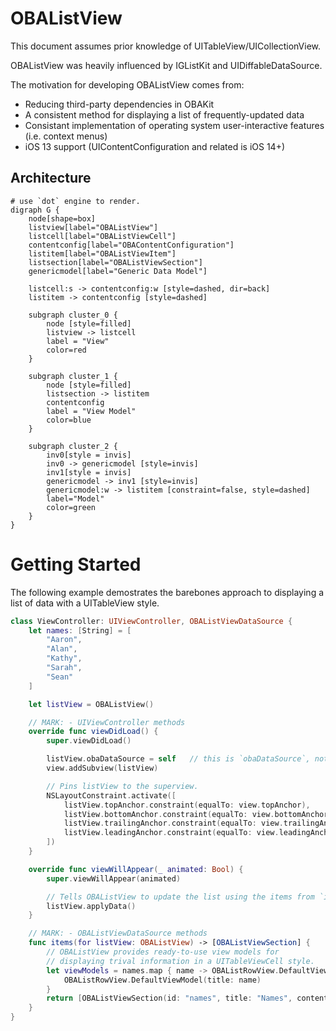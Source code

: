 # OBAListView
This document assumes prior knowledge of UITableView/UICollectionView.

OBAListView was heavily influenced by IGListKit and UIDiffableDataSource.

The motivation for developing OBAListView comes from:
- Reducing third-party dependencies in OBAKit
- A consistent method for displaying a list of frequently-updated data
- Consistant implementation of operating system user-interactive features (i.e. context menus)
- iOS 13 support (UIContentConfiguration and related is iOS 14+)

## Architecture
```graphviz
# use `dot` engine to render.
digraph G {
    node[shape=box]
    listview[label="OBAListView"]
    listcell[label="OBAListViewCell"]
    contentconfig[label="OBAContentConfiguration"]
    listitem[label="OBAListViewItem"]
    listsection[label="OBAListViewSection"]
    genericmodel[label="Generic Data Model"]
    
    listcell:s -> contentconfig:w [style=dashed, dir=back]
    listitem -> contentconfig [style=dashed]

    subgraph cluster_0 {
        node [style=filled]
        listview -> listcell
        label = "View"
        color=red
    }
    
    subgraph cluster_1 {
        node [style=filled]
        listsection -> listitem
        contentconfig
        label = "View Model"
        color=blue
    }
    
    subgraph cluster_2 {
        inv0[style = invis] 
        inv0 -> genericmodel [style=invis]
        inv1[style = invis]
        genericmodel -> inv1 [style=invis]
        genericmodel:w -> listitem [constraint=false, style=dashed]
        label="Model"
        color=green
    }
}
```

# Getting Started

The following example demostrates the barebones approach to displaying a list of data with a UITableView style.
```swift
class ViewController: UIViewController, OBAListViewDataSource {
    let names: [String] = [
        "Aaron",
        "Alan",
        "Kathy",
        "Sarah",
        "Sean"
    ]

    let listView = OBAListView()

    // MARK: - UIViewController methods
    override func viewDidLoad() {
        super.viewDidLoad()

        listView.obaDataSource = self   // this is `obaDataSource`, not `dataSource`
        view.addSubview(listView)

        // Pins listView to the superview.
        NSLayoutConstraint.activate([
            listView.topAnchor.constraint(equalTo: view.topAnchor),
            listView.bottomAnchor.constraint(equalTo: view.bottomAnchor),
            listView.trailingAnchor.constraint(equalTo: view.trailingAnchor),
            listView.leadingAnchor.constraint(equalTo: view.leadingAnchor)
        ])
    }

    override func viewWillAppear(_ animated: Bool) {
        super.viewWillAppear(animated)

        // Tells OBAListView to update the list using the items from `items(:_)`.
        listView.applyData()        
    }

    // MARK: - OBAListViewDataSource methods
    func items(for listView: OBAListView) -> [OBAListViewSection] {
        // OBAListView provides ready-to-use view models for
        // displaying trival information in a UITableViewCell style.
        let viewModels = names.map { name -> OBAListRowView.DefaultViewModel in
            OBAListRowView.DefaultViewModel(title: name)
        }
        return [OBAListViewSection(id: "names", title: "Names", contents: viewModels)]
    }
}
```
